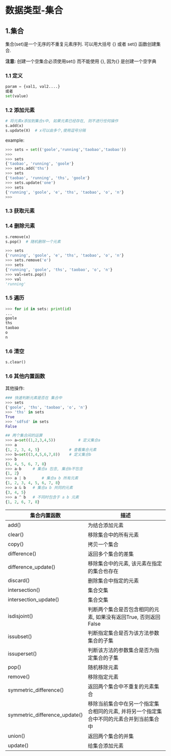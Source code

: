 # 数据类型-集合

## 1.集合

集合(set)是一个无序的不重复元素序列. 可以用大括号 {}  或者  set()  函数创建集合.

**注意:** 创建一个空集合必须使用set() 而不能使用 {}, 因为{} 是创建一个空字典

### 1.1 定义

```python
param = {val1, val2....}
或者
set(value)
```



### 1.2 添加元素

```python
# 将元素x添加到集合s中, 如果元素已经存在, 则不进行任何操作
s.add(x)
s.update(X)  # x可以由多个,使用逗号分隔
```

example:

```python
>>> sets = set(('goole','running','taobao','taobao'))
>>>
>>> sets
{'taobao', 'running', 'goole'}
>>> sets.add('ths')
>>> sets
{'taobao', 'running', 'ths', 'goole'}
>>> sets.update('one')
>>> sets
{'running', 'goole', 'e', 'ths', 'taobao', 'o', 'n'}
>>>
```



### 1.3 获取元素



### 1.4 删除元素

```python
s.remove(x)
s.pop()  # 随机删除一个元素
```

```python
>>> sets
{'running', 'goole', 'e', 'ths', 'taobao', 'o', 'n'}
>>> sets.remove('e')
>>> sets
{'running', 'goole', 'ths', 'taobao', 'o', 'n'}
>>> val=sets.pop()
>>> val
'running'
```

### 1.5 遍历

```python
>>> for id in sets: print(id)
...
goole
ths
taobao
o
n
```



### 1.6 清空

```python
s.clear()
```



### 1.6 其他内置函数

其他操作:

```python
### 快速判断元素是否在 集合中
>>> sets
{'goole', 'ths', 'taobao', 'o', 'n'}
>>> 'ths' in sets
True
>>> 'sdfsd' in sets
False

## 两个集合间的运算
>>> a=set((1,2,3,4,5))			# 定义集合a
>>> a
{1, 2, 3, 4, 5}				# 查看集合元素
>>> b=set((3,4,5,6,7,8))	# 定义集合b
>>> b
{3, 4, 5, 6, 7, 8}
>>> a-b		# 集合a 包含, 集合b不包含
{1, 2}
>>> a | b		# 集合a b 所有元素
{1, 2, 3, 4, 5, 6, 7, 8}
>>> a & b	# 集合a b 共同的元素
{3, 4, 5}
>>> a ^ b   # 不同时包含于 a b 元素
{1, 2, 6, 7, 8}
```

| 集合内置函数                  | 描述                                                         |
| ----------------------------- | ------------------------------------------------------------ |
| add()                         | 为结合添加元素                                               |
| clear()                       | 移除集合中的所有元素                                         |
| copy()                        | 拷贝一个集合                                                 |
| difference()                  | 返回多个集合的差集                                           |
| difference_update()           | 移除集合中的元素,  该元素在指定的集合也存在                  |
| discard()                     | 删除集合中指定的元素                                         |
| intersection()                | 集合交集                                                     |
| intersection_update()         | 集合交集                                                     |
| isdisjoint()                  | 判断两个集合是否包含相同的元素, 如果没有返回True, 否则返回False |
| issubset()                    | 判断指定集合是否为该方法参数集合的子集                       |
| issuperset()                  | 判断该方法的参数集合是否为指定集合的子集                     |
| pop()                         | 随机移除元素                                                 |
| remove()                      | 移除指定元素                                                 |
| symmetric_difference()        | 返回两个集合中不重复的元素集合                               |
| symmetric_difference_update() | 移除当前集合中在另一个指定集合相同的元素, 并将另一个指定集合中不同的元素合并到当前集合中 |
| union()                       | 返回两个集合的并集                                           |
| update()                      | 给集合添加元素                                               |

